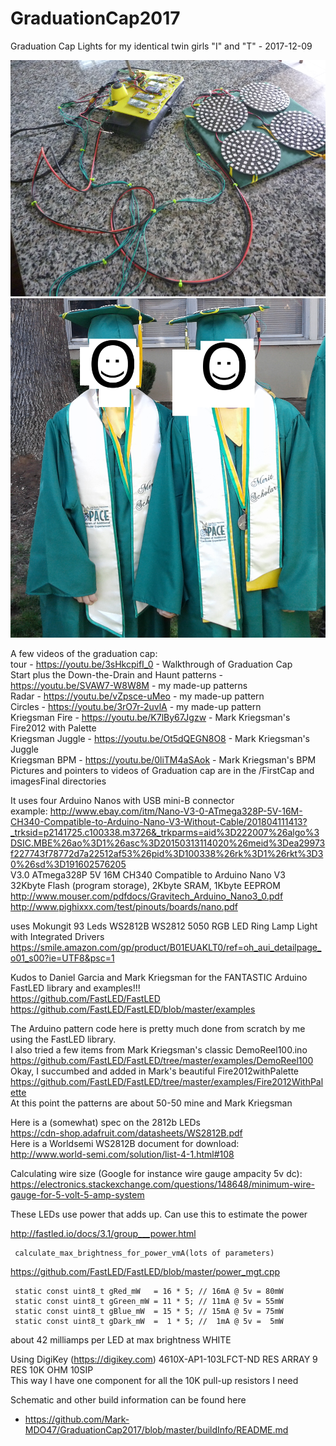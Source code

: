 # GraduationCap2017
Graduation Cap Lights for my identical twin girls "I" and "T" - 2017-12-09<br>

![alt text](https://github.com/Mark-MDO47/GraduationCap2017/blob/master/imagesFinal/IMG_09516_all.png "Finished version of Graduation Cap; batteries inside purses")
![alt text](https://github.com/Mark-MDO47/GraduationCap2017/blob/master/imagesFinal/IMG_09671_CapsBeingUsed.png "Graduation Caps just before use")

A few videos of the graduation cap:<br>
tour - https://youtu.be/3sHkcpifI_0 - Walkthrough of Graduation Cap<br>
Start plus the Down-the-Drain and Haunt patterns - https://youtu.be/SVAW7-W8W8M - my made-up patterns<br>
Radar - https://youtu.be/vZpsce-uMeo - my made-up pattern<br>
Circles - https://youtu.be/3rO7r-2uvlA - my made-up pattern<br>
Kriegsman Fire - https://youtu.be/K7lBy67Jgzw - Mark Kriegsman's Fire2012 with Palette<br>
Kriegsman Juggle - https://youtu.be/Ot5dQEGN8O8 - Mark Kriegsman's Juggle<br>
Kriegsman BPM - https://youtu.be/0liTM4aSAok - Mark Kriegsman's BPM<br>
Pictures and pointers to videos of Graduation cap are in the /FirstCap and imagesFinal directories<br>

It uses four Arduino Nanos with USB mini-B connector<br>
   example: http://www.ebay.com/itm/Nano-V3-0-ATmega328P-5V-16M-CH340-Compatible-to-Arduino-Nano-V3-Without-Cable/201804111413?_trksid=p2141725.c100338.m3726&_trkparms=aid%3D222007%26algo%3DSIC.MBE%26ao%3D1%26asc%3D20150313114020%26meid%3Dea29973f227743f78772d7a22512af53%26pid%3D100338%26rk%3D1%26rkt%3D30%26sd%3D191602576205<br>
            V3.0 ATmega328P 5V 16M CH340 Compatible to Arduino Nano V3<br>
            32Kbyte Flash (program storage), 2Kbyte SRAM, 1Kbyte EEPROM<br>
            http://www.mouser.com/pdfdocs/Gravitech_Arduino_Nano3_0.pdf<br>
            http://www.pighixxx.com/test/pinouts/boards/nano.pdf<br>

uses Mokungit 93 Leds WS2812B WS2812 5050 RGB LED Ring Lamp Light with Integrated Drivers<br>
  https://smile.amazon.com/gp/product/B01EUAKLT0/ref=oh_aui_detailpage_o01_s00?ie=UTF8&psc=1<br>

Kudos to Daniel Garcia and Mark Kriegsman for the FANTASTIC Arduino FastLED library and examples!!!<br>
  https://github.com/FastLED/FastLED<br>
  https://github.com/FastLED/FastLED/blob/master/examples<br>

The Arduino pattern code here is pretty much done from scratch by me using the FastLED library.<br>
I also tried a few items from Mark Kriegsman's classic DemoReel100.ino https://github.com/FastLED/FastLED/tree/master/examples/DemoReel100<br>
Okay, I succumbed and added in Mark's beautiful Fire2012withPalette https://github.com/FastLED/FastLED/tree/master/examples/Fire2012WithPalette<br>
At this point the patterns are about 50-50 mine and Mark Kriegsman<br>

Here is a (somewhat) spec on the 2812b LEDs<br>
  https://cdn-shop.adafruit.com/datasheets/WS2812B.pdf<br>
Here is a Worldsemi WS2812B document for download: <br>
  http://www.world-semi.com/solution/list-4-1.html#108<br>

Calculating wire size (Google for instance wire gauge ampacity 5v dc):<br>
  https://electronics.stackexchange.com/questions/148648/minimum-wire-gauge-for-5-volt-5-amp-system<br>

These LEDs use power that adds up. Can use this to estimate the power<br>

   http://fastled.io/docs/3.1/group___power.html<br>

     calculate_max_brightness_for_power_vmA(lots of parameters)
     
   https://github.com/FastLED/FastLED/blob/master/power_mgt.cpp<br>

     static const uint8_t gRed_mW   = 16 * 5; // 16mA @ 5v = 80mW
     static const uint8_t gGreen_mW = 11 * 5; // 11mA @ 5v = 55mW
     static const uint8_t gBlue_mW  = 15 * 5; // 15mA @ 5v = 75mW
     static const uint8_t gDark_mW  =  1 * 5; //  1mA @ 5v =  5mW
  
   about 42 milliamps per LED at max brightness WHITE<br>

Using DigiKey (https://digikey.com) 4610X-AP1-103LFCT-ND RES ARRAY 9 RES 10K OHM 10SIP<br>
   This way I have one component for all the 10K pull-up resistors I need<br>

Schematic and other build information can be found here<br>
* https://github.com/Mark-MDO47/GraduationCap2017/blob/master/buildInfo/README.md
